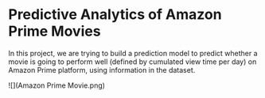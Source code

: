 # Predictive Analytics of Amazon Prime Movies

In this project, we are trying to build a prediction model to predict whether a movie is going to perform well (defined by cumulated view time per day) on Amazon Prime platform, using information in the dataset. 

![](Amazon Prime Movie.png)
